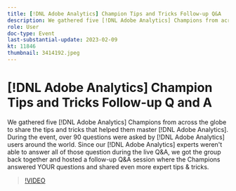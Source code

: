 ```yaml
---
title: [!DNL Adobe Analytics] Champion Tips and Tricks Follow-up Q&A
description: We gathered five [!DNL Adobe Analytics] Champions from across the globe to share the tips and tricks that helped them master [!DNL Adobe Analytics]. During the event, over 90 questions were asked by [!DNL Adobe Analytics] users around the world. Since our [!DNL Adobe Analytics] experts weren't able to answer all of those question during the live Q&A, we got the group back together and hosted a follow-up Q&A session where the Champions answered YOUR questions and shared even more expert tips & tricks.
role: User
doc-type: Event
last-substantial-update: 2023-02-09
kt: 11846
thumbnail: 3414192.jpeg
---
```


# [!DNL Adobe Analytics] Champion Tips and Tricks Follow-up Q and A

We gathered five [!DNL Adobe Analytics] Champions from across the globe to share the tips and tricks that helped them master [!DNL Adobe Analytics]. During the event, over 90 questions were asked by [!DNL Adobe Analytics] users around the world. Since our [!DNL Adobe Analytics] experts weren't able to answer all of those question during the live Q&A, we got the group back together and hosted a follow-up Q&A session where the Champions answered YOUR questions and shared even more expert tips & tricks.

>[!VIDEO](https://video.tv.adobe.com/v/3414192/?quality=12&learn=on)
